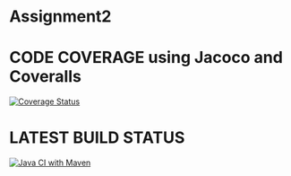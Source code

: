 # Assignment2

# CODE COVERAGE using Jacoco and Coveralls
[![Coverage Status](https://coveralls.io/repos/github/pufu22/Assignment2/badge.svg?branch=main)](https://coveralls.io/github/pufu22/Assignment2?branch=main)

# LATEST BUILD STATUS
[![Java CI with Maven](https://github.com/pufu22/Assignment2/actions/workflows/build.yml/badge.svg?branch=main)](https://github.com/pufu22/Assignment2/actions/workflows/build.yml/badge.svg?branch=main)
